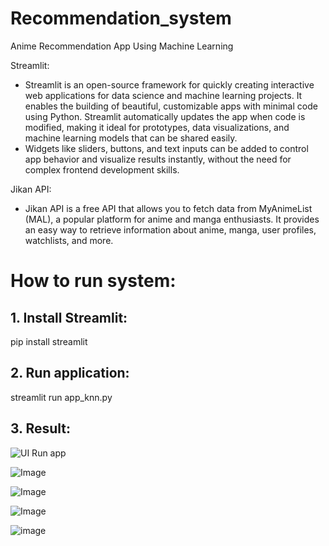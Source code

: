 # Recommendation_system
Anime Recommendation App Using Machine Learning 

Streamlit: 
   - Streamlit is an open-source framework for quickly creating interactive web applications for data science and machine learning projects. It enables the building of beautiful, customizable apps with minimal code using Python. Streamlit automatically updates the app when code is modified, making it ideal for prototypes, data visualizations, and machine learning models that can be shared easily.
   - Widgets like sliders, buttons, and text inputs can be added to control app behavior and visualize results instantly, without the need for complex frontend development skills.

Jikan API: 
- Jikan API is a free API that allows you to fetch data from MyAnimeList (MAL), a popular platform for anime and manga enthusiasts. It provides an easy way to retrieve information about anime, manga, user profiles, watchlists, and more.


# How to run system:
## 1. Install Streamlit:

pip install streamlit

## 2. Run application:

streamlit run app_knn.py

## 3. Result:

![UI Run app](https://github.com/user-attachments/assets/29dfbba5-38f5-4a32-a369-d57eb84a4db2)

![Image](https://github.com/user-attachments/assets/b44b5625-c0e0-4549-9c24-dba3345f11ea)

![Image](https://github.com/user-attachments/assets/2b8bfbc9-0f41-4fd3-bae4-2b0d9000e1e7)

![Image](https://github.com/user-attachments/assets/6a1c60c9-a6ff-41e4-a525-45bca6d93193)

![image](https://github.com/user-attachments/assets/5ff5722d-119f-4be9-b5bf-5f1c5f124d46)
